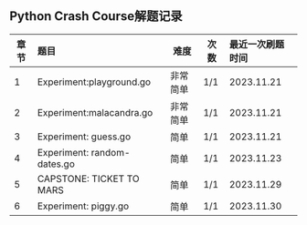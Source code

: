 ## Python Crash Course解题记录

| 章节 | **题目**              | **难度** | **次数** | **最近一次刷题时间** |
| ---- | :-------------------------- | -------------- | -------------- | :------------------------- |
| 1    | Experiment:playground.go    | 非常简单       | 1/1            | 2023.11.21                 |
| 2    | Experiment:malacandra.go    | 非常简单       | 1/1            | 2023.11.21                 |
| 3    | Experiment: guess.go        | 简单           | 1/1            | 2023.11.21                 |
| 4    | Experiment: random-dates.go | 简单           | 1/1            | 2023.11.23                 |
| 5    | CAPSTONE: TICKET TO MARS    | 简单           | 1/1            | 2023.11.29                 |
| 6    | Experiment: piggy.go        | 简单           | 1/1            | 2023.11.30                 |
